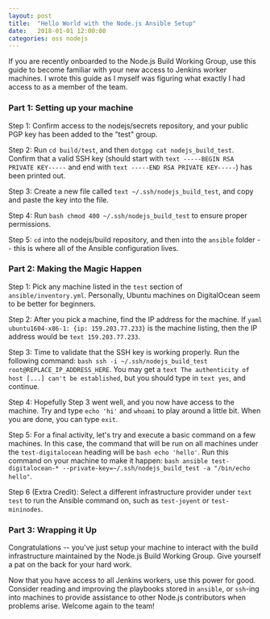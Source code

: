 ```yaml
---
layout: post
title:  "Hello World with the Node.js Ansible Setup"
date:   2018-01-01 12:00:00
categories: oss nodejs
---
```


If you are recently onboarded to the Node.js Build Working Group, use this guide to become familiar with your new access to Jenkins worker machines. I wrote this guide as I myself was figuring what exactly I had access to as a member of the team.

### Part 1: Setting up your machine

Step 1: Confirm access to the nodejs/secrets repository, and your public PGP key has been added to the "test" group.

Step 2: Run `cd build/test`, and then `dotgpg cat nodejs_build_test`. Confirm that a valid SSH key (should start with ```text -----BEGIN RSA PRIVATE KEY-----``` and end with ```text -----END RSA PRIVATE KEY-----```) has been printed out.

Step 3: Create a new file called ```text ~/.ssh/nodejs_build_test```, and copy and paste the key into the file.

Step 4: Run ```bash chmod 400 ~/.ssh/nodejs_build_test``` to ensure proper permissions.

Step 5: `cd` into the nodejs/build repository, and then into the `ansible` folder -- this is where all of the Ansible configuration lives.

### Part 2: Making the Magic Happen

Step 1: Pick any machine listed in the `test` section of `ansible/inventory.yml`. Personally, Ubuntu machines on DigitalOcean seem to be better for beginners.

Step 2: After you pick a machine, find the IP address for the machine. If ```yaml ubuntu1604-x86-1: {ip: 159.203.77.233}``` is the machine listing, then the IP address would be ```text 159.203.77.233```.

Step 3: Time to validate that the SSH key is working properly. Run the following command: ```bash ssh -i ~/.ssh/nodejs_build_test root@REPLACE_IP_ADDRESS_HERE```. You may get a ```text The authenticity of host [...] can't be established```, but you should type in ```text yes```, and continue.

Step 4: Hopefully Step 3 went well, and you now have access to the machine. Try and type `echo 'hi'` and `whoami` to play around a little bit. When you are done, you can type `exit`.

Step 5: For a final activity, let's try and execute a basic command on a few machines. In this case, the command that will be run on all machines under the `test-digitalocean` heading will be ```bash echo 'hello'```. Run this command on your machine to make it happen: ```bash ansible test-digitalocean-* --private-key=~/.ssh/nodejs_build_test -a "/bin/echo hello"```.

Step 6 (Extra Credit): Select a different infrastructure provider under ```text test``` to run the Ansible command on, such as `test-joyent` or `test-mininodes`.

### Part 3: Wrapping it Up

Congratulations -- you've just setup your machine to interact with the build infrastructure maintained by the Node.js Build Working Group. Give yourself a pat on the back for your hard work.

Now that you have access to all Jenkins workers, use this power for good. Consider reading and improving the playbooks stored in `ansible`, or `ssh`-ing into machines to provide assistance to other Node.js contributors when problems arise. Welcome again to the team!
